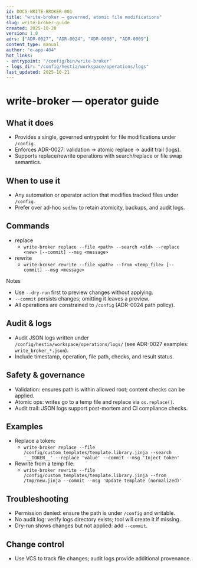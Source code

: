 ```yaml
---
id: DOCS-WRITE-BROKER-001
title: "write-broker — governed, atomic file modifications"
slug: write-broker-guide
created: 2025-10-20
version: 1.0
adrs: ["ADR-0027", "ADR-0024", "ADR-0008", "ADR-0009"]
content_type: manual
author: "e-app-404"
hot_links:
- entrypoint: "/config/bin/write-broker"
- logs_dir: "/config/hestia/workspace/operations/logs"
last_updated: 2025-10-21
---
```


# write-broker — operator guide

## What it does
- Provides a single, governed entrypoint for file modifications under `/config`.
- Enforces ADR-0027: validation → atomic replace → audit trail (logs).
- Supports replace/rewrite operations with search/replace or file swap semantics.

## When to use it
- Any automation or operator action that modifies tracked files under `/config`.
- Prefer over ad-hoc `sed`/`mv` to retain atomicity, backups, and audit logs.

## Commands
- replace
  - `write-broker replace --file <path> --search <old> --replace <new> [--commit] --msg <message>`
- rewrite
  - `write-broker rewrite --file <path> --from <temp_file> [--commit] --msg <message>`

Notes
- Use `--dry-run` first to preview changes without applying.
- `--commit` persists changes; omitting it leaves a preview.
- All operations are constrained to `/config` (ADR-0024 path policy).

## Audit & logs
- Audit JSON logs written under `/config/hestia/workspace/operations/logs/` (see ADR-0027 examples: `write_broker_*.json`).
- Include timestamp, operation, file path, checks, and result status.

## Safety & governance
- Validation: ensures path is within allowed root; content checks can be applied.
- Atomic ops: writes go to a temp file and replace via `os.replace()`.
- Audit trail: JSON logs support post-mortem and CI compliance checks.

## Examples
- Replace a token:
  - `write-broker replace --file /config/custom_templates/template.library.jinja --search '__TOKEN__' --replace 'value' --commit --msg 'Inject token'`
- Rewrite from a temp file:
  - `write-broker rewrite --file /config/custom_templates/template.library.jinja --from /tmp/new.jinja --commit --msg 'Update template (normalized)'`

## Troubleshooting
- Permission denied: ensure the path is under `/config` and writable.
- No audit log: verify logs directory exists; tool will create it if missing.
- Dry-run shows changes but not applied: add `--commit`.

## Change control
- Use VCS to track file changes; audit logs provide additional provenance.
